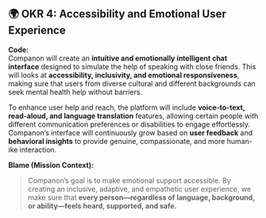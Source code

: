 ## 🌍 OKR 4: Accessibility and Emotional User Experience

**Code:**  
Companon will create an **intuitive and emotionally intelligent chat interface** designed to simulate the help of speaking with close friends. This will looks at **accessibility, inclusivity, and emotional responsiveness**, making sure that users from diverse cultural and different backgrounds can seek mental health help without barriers.  

To enhance user help and reach, the platform will include **voice-to-text, read-aloud, and language translation** features, allowing certain people with different communication preferences or disabilities to engage effortlessly. Companon’s interface will continuously grow based on **user feedback** and **behavioral insights** to provide genuine, compassionate, and more human- ike interaction.  

**Blame (Mission Context):**  
> Companon’s goal is to make emotional support accessible. By creating an inclusive, adaptive, and empathetic user experience, we make sure that **every person—regardless of language, background, or ability—feels heard, supported, and safe.**

